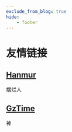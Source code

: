 ```yaml
---
exclude_from_blog: true
hide:
    - footer
---
```

# 友情链接

## [Hanmur](http://hanmur.cn)

摆烂人

## [GzTime](http://gztime.cc)

神